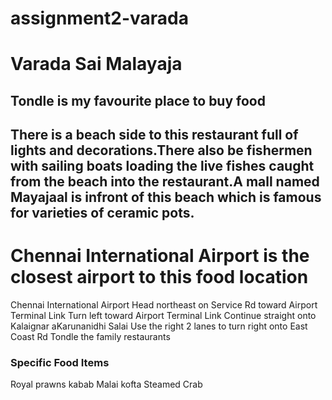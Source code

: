 # assignment2-varada
# Varada Sai Malayaja
## Tondle is my favourite place to buy food

There is a **beach** side to this restaurant full of lights and decorations.There also be fishermen with sailing boats loading the live fishes caught from the beach into the restaurant.A mall named **Mayajaal** is infront of this beach which is famous for varieties of ceramic pots.
-------------------------------------------------------------------------------
# Chennai International Airport is the closest airport to this food location
Chennai International Airport
Head northeast on Service Rd toward Airport Terminal Link
Turn left toward Airport Terminal Link
Continue straight onto Kalaignar aKarunanidhi Salai
Use the right 2 lanes to turn right onto East Coast Rd
Tondle the family restaurants
### Specific Food Items
Royal prawns kabab
Malai kofta
Steamed Crab